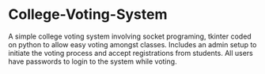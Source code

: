 # College-Voting-System
A simple college voting system involving socket programing, tkinter coded on python to allow easy voting amongst classes. Includes an admin setup to initiate the voting process and accept registrations from students. All users have passwords to login to the system while voting.
